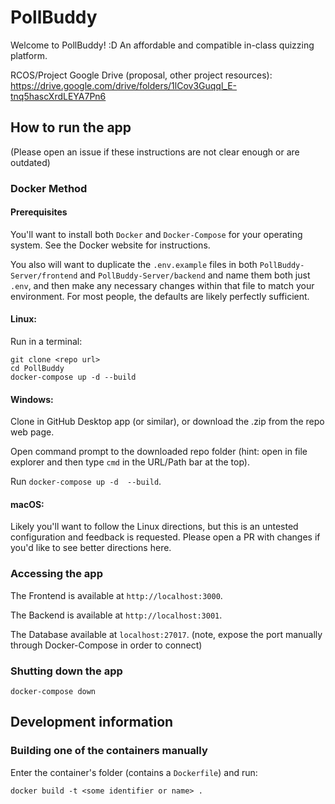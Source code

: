 # PollBuddy
Welcome to PollBuddy! :D
An affordable and compatible in-class quizzing platform.

RCOS/Project Google Drive (proposal, other project resources): https://drive.google.com/drive/folders/1lCov3Guqql_E-tnq5hascXrdLEYA7Pn6

## How to run the app

(Please open an issue if these instructions are not clear enough or are outdated)

### Docker Method

#### Prerequisites

You'll want to install both `Docker` and `Docker-Compose` for your operating system. See the Docker website for instructions. 

You also will want to duplicate the `.env.example` files in both `PollBuddy-Server/frontend` and `PollBuddy-Server/backend` and name them both just `.env`, and then make any necessary changes within that file to match your environment. For most people, the defaults are likely perfectly sufficient. 

#### Linux:
Run in a terminal:
```
git clone <repo url>
cd PollBuddy
docker-compose up -d --build
```

#### Windows:
Clone in GitHub Desktop app (or similar), or download the .zip from the repo web page.

Open command prompt to the downloaded repo folder (hint: open in file explorer and then type `cmd` in the URL/Path bar at the top).

Run `docker-compose up -d  --build`.

#### macOS:
Likely you'll want to follow the Linux directions, but this is an untested configuration and feedback is requested. Please open a PR with changes if you'd like to see better directions here.


### Accessing the app
The Frontend is available at `http://localhost:3000`.

The Backend is available at `http://localhost:3001`.

The Database available at `localhost:27017`. (note, expose the port manually through Docker-Compose in order to connect)

### Shutting down the app
```
docker-compose down
```

## Development information

### Building one of the containers manually
Enter the container's folder (contains a `Dockerfile`) and run:
```
docker build -t <some identifier or name> .
```
